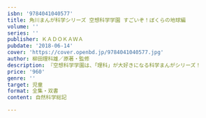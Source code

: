 ```yaml
---
isbn: '9784041040577'
title: 角川まんが科学シリーズ 空想科学学園 すごいぞ！ぼくらの地球編
volume: ''
series: ''
publisher: ＫＡＤＯＫＡＷＡ
pubdate: '2018-06-14'
cover: 'https://cover.openbd.jp/9784041040577.jpg'
author: 柳田理科雄／原著・監修
description: 『空想科学学園は、「理科」が大好きになる科学まんがシリーズ！
price: '960'
genre: ''
target: 児童
format: 全集・双書
content: 自然科学総記

---
```

